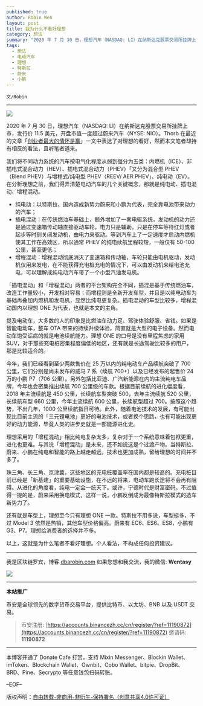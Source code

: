 ```yaml
---
published: true
author: Robin Wen
layout: post
title: 我为什么不看好理想
category: 想法
summary: "2020 年 7 月 30 日，理想汽车（NASDAQ: LI）在纳斯达克股票交易所挂牌上市，发行价 11.5 美元，开盘市值一度超过蔚来汽车（NYSE: NIO）。Thorb 在最近的文章创业者最大的情怀是赢一文中表达了对理想的看好，然而本文笔者却持有相反的看法，且听笔者道来。还有就是车型上，理想至今只有理想 ONE 一款。特斯拉不用多说，车型挺多，不过 Model 3 依然是热销，其他车型价格偏高。蔚来有 EC6、ES6、ES8，小鹏有 G3、P7。理想给消费者的选择并不多。以上，这就是为什么笔者不看好理想。个人看法，不构成任何投资建议。"
tags:
  - 想法
  - 电动汽车
  - 理想
  - 特斯拉
  - 蔚来
  - 小鹏
---
```


`文/Robin`

***

![](https://cdn.dbarobin.com/i0prjcx.png)

2020 年 7 月 30 日，理想汽车（NASDAQ: LI）在纳斯达克股票交易所挂牌上市，发行价 11.5 美元，开盘市值一度超过蔚来汽车（NYSE: NIO）。Thorb 在最近的文章「[创业者最大的情怀是赢](https://mp.weixin.qq.com/s/ANdoFHDGAeM0z9DLS9ob5g)」一文中表达了对理想的看好，然而本文笔者却持有相反的看法，且听笔者道来。

我们将不同动力系统的汽车按电气化程度从弱到强分为五类：内燃机（ICE）、非插电式混合动力（HEV）、插电式混合动力（PHEV）「又分为混合型 PHEV（Blend PHEV）与增程式/纯电型 PHEV（REEV/ AER PHEV」、纯电动（EV）。在分析理想之前，我们得弄清楚电动汽车的几个关键概念，那就是纯电动、插电混动、增程混动。

* 纯电动：以特斯拉、国内造成新势力蔚来和小鹏为代表，完全靠电池带来动力的汽车；
* 插电混动：在传统燃油车基础上，额外增加了一套电驱系统，发动机的动力还是通过变速箱传动轴直接驱动车轮，电力只是辅助，只是在停车等待红灯或者起步等时刻关闭发动机，由电力来驱动。等到汽车上了一定速度才启动内燃机使其工作在高效区，所以通常 PHEV 的纯电续航里程较短，一般仅有 50-100 公里，甚至更低；
* 增程混动：增程混动彻底消灭了变速箱和传动轴，车轮只能由电机驱动，发动机仅用来发电，在不能获得充电桩充电的情况下，可以由发动机来给电池充电，可以理解成纯电动汽车带了一个小型汽油发电机。

「插电混动」和「增程混动」两者的平台架构完全不同，插混是基于传统燃油车，改造工作量较小，开发相对容易；而增程则是全新开发车型，并且是以纯电动车为基础再叠加内燃机和发电机，显然比纯电更复杂。插电混动的车型比较多，增程混动国内以理想 ONE 为代表，也就是本文的主角。

提及电动车，大多数的人的印象是比燃油车动力足、驾驶体验舒服、省钱。如果是智能电动车，整车 OTA 带来的持续升级体验，简直就是大型的电子设备。然而电动车饱受诟病的就是电池续航能力。理想 ONE 的口号是没有里程焦虑的家用 SUV，对于那些充电桩密集程度偏低的地区，还有就是长途驾驶比较多的用户，那是比较适合的。

今年，我们已经看到至少两款售价在 25 万以内的纯电动车产品续航突破了 700 公里，它们分别是尚未发布的威马 7 系（续航 700+）以及已经发布的起售价 24 万的小鹏 P7（706 公里）。另外包括比亚迪、广汽新能源在内的主流纯电车品牌，今年也会密集推出续航 700 公里级的车款。根据目前续航的进化幅度看，2018 年主流续航是 450 公里，长续航车型突破 500，去年主流续航 520 公里，长续航车型 660 公里，今年主流续航 600 公里，长续航型超过 700。按照这个趋势，不出几年，1000 公里续航指日可待。此外，随着电池技术的发展，有可能出现比目前主流的「三元锂电池」更好的电池技术，或者换个思路，也有可能出现更好的动力能源，毕竟人类的进步史就是一部能源进化史。

理想采用的「增程混动」相比纯电复杂太多，复杂对于一个系统意味着包袱更重，进化也更难。与其说「增程混动」是未来，还不如说这是个过渡产物。当特斯拉、蔚来、小鹏在纯电和智能的路上越走越远，技术也更加成熟，留给理想的时间并不多了。

珠三角、长三角、京津冀，这些地区的充电桩覆盖率在国内都是较高的。充电桩目前已经是「新基建」的重要基础设施，在不远的将来，电动车跑长途将不会再有阻碍。从进化的角度看，纯电一定会一统天下。或许，宁德时代是财富密码。不过值得一提的是，蔚来采用换电模式，这样一说，小鹏反倒成为最像特斯拉模式的造车新势力了。

还有就是车型上，理想至今只有理想 ONE 一款。特斯拉不用多说，车型挺多，不过 Model 3 依然是热销，其他车型价格偏高。蔚来有 EC6、ES6、ES8，小鹏有 G3、P7。理想给消费者的选择并不多。

以上，这就是为什么笔者不看好理想。个人看法，不构成任何投资建议。

***

我是区块链罗宾，博客 [dbarobin.com](https://dbarobin.com/)
如果您想和我交流，我的微信: **Wentasy**

![](https://cdn.dbarobin.com/v4yywe2.png)

***

**本站推广**

币安是全球领先的数字货币交易平台，提供比特币、以太坊、BNB 以及 USDT 交易。

> 币安注册: [https://accounts.binancezh.cc/cn/register/?ref=11190872](https://accounts.binancezh.cc/cn/register/?ref=11190872)
> 邀请码: **11190872**

***

本博客开通了 Donate Cafe 打赏，支持 Mixin Messenger、Blockin Wallet、imToken、Blockchain Wallet、Ownbit、Cobo Wallet、bitpie、DropBit、BRD、Pine、Secrypto 等任意钱包扫码转账。

<center>
    <div class="--donate-button"
         data-button-id="f8b9df0d-af9a-460d-8258-d3f435445075"
    ></div>
</center>

–EOF–

版权声明：[自由转载-非商用-非衍生-保持署名（创意共享4.0许可证）](http://creativecommons.org/licenses/by-nc-nd/4.0/deed.zh)